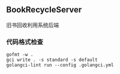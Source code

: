 ## BookRecycleServer

旧书回收利用系统后端

### 代码格式检查

```shell
gofmt -w .
gci write . -s standard -s default
golangci-lint run --config .golangci.yml
```
